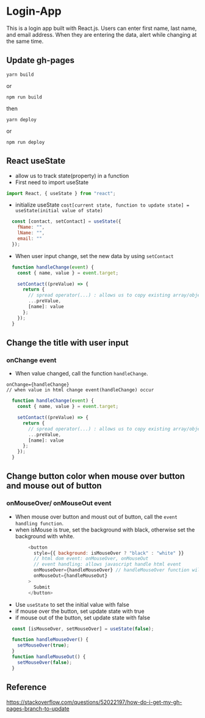 # Login-App

This is a login app built with React.js. Users can enter first name, last name, and email address. When they are entering the data, alert while changing at the same time.

## Update gh-pages
```
yarn build
```
or

```
npm run build
```

then

```
yarn deploy
```
or
```
npm run deploy
```

## React useState
- allow us to track state(property) in a function
- First need to import useState 
```javascript
import React, { useState } from "react";
```
- initialize useState
`cost[current state, function to update state] = useState(initial value of state)`
```javascript
  const [contact, setContact] = useState({
    fName: "",
    lName: "",
    email: ""
  });
 ```
- When user input change, set the new data by using `setContact`
```javascript
  function handleChange(event) {
    const { name, value } = event.target;

    setContact((preValue) => {
      return {
        // spread operator(...) : allows us to copy existing array/object into another array/object
        ...preValue,
        [name]: value
      };
    });
  }
 ```
## Change the title with user input
### onChange event
- When value changed, call the function `handleChange`.
```
onChange={handleChange}
// when value in html change event(handleChange) occur
```
```javascript
  function handleChange(event) {
    const { name, value } = event.target;

    setContact((preValue) => {
      return {
        // spread operator(...) : allows us to copy existing array/object into another array/object
        ...preValue,
        [name]: value
      };
    });
  }
```

## Change button color when mouse over button and mouse out of button
### onMouseOver/ onMouseOut event
- When mouse over button and moust out of button, call the `event handling function`.
- when isMouse is true, set the background with black, otherwise set the background with white.
```javascript
        <button
          style={{ background: isMouseOver ? "black" : "white" }}
          // html dom event: onMouseOver, onMouseOut
          // event handling: allows javascript handle html event
          onMouseOver={handleMouseOver} // handleMouseOver function will be executed when Mouse over
          onMouseOut={handleMouseOut}
        >
          Submit
        </button>
```
- Use `useState` to set the initial value with false
- if mouse over the button, set update state with true
- if mouse out of the button, set update state with false
```javascript
  const [isMouseOver, setMouseOver] = useState(false);

  function handleMouseOver() {
    setMouseOver(true);
  }
  function handleMouseOut() {
    setMouseOver(false);
  }
```
## Reference
https://stackoverflow.com/questions/52022197/how-do-i-get-my-gh-pages-branch-to-update
